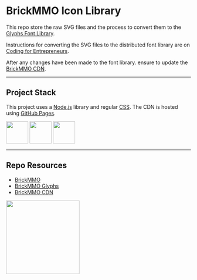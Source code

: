 # BrickMMO Icon Library

This repo store the raw SVG files and the process to convert them to the [Glyphs Font Library](https://glyphs.brickmmo.com/). 

Instructions for converting the SVG files to the distributed font library are on [Coding for Entrepreneurs](https://www.codingforentrepreneurs.com/blog/svg-icons-to-css-webfonts-to-cdn).

After any changes have been made to the font library. ensure to update the [BrickMMO CDN](https://cdn.brickmmo.com).

---

## Project Stack

This project uses a [Node.js](https://nodejs.org/en) library and regular [CSS](https://developer.mozilla.org/en-US/docs/Web/CSS). The CDN is hosted using [GitHub Pages](https://pages.github.com/).

<img src="https://console.codeadam.ca/api/image/nodejs" width="60"> <img src="https://console.codeadam.ca/api/image/npm" width="60"> <img src="https://console.codeadam.ca/api/image/css" width="60"> 

---

## Repo Resources

* [BrickMMO](https://www.brickmmo.com/)
* [BrickMMO Glyphs](https://glyphs.brickmmo.com/)
* [BrickMMO CDN](https://cdn.brickmmo.com/)

<a href="https://brickmmo.com">
<img src="https://cdn.brickmmo.com/images@1.0.0/brickmmo-logo-coloured-horizontal.png" width="200">
</a>
